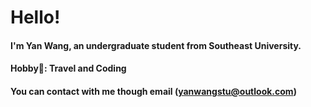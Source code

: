 # Hello!
#### I'm Yan Wang, an undergraduate student from Southeast University.
#### Hobby🤔: Travel and Coding
#### You can contact with me though email (yanwangstu@outlook.com)
